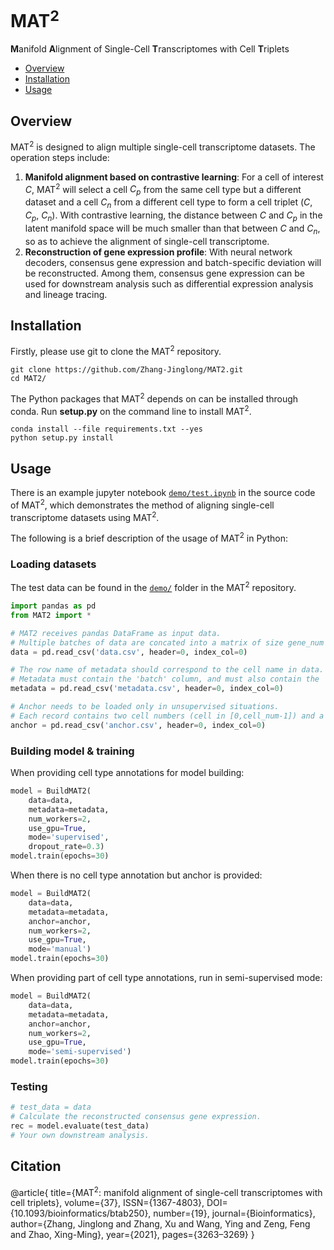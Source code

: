 # MAT<sup>2</sup>

**M**anifold **A**lignment of Single-Cell **T**ranscriptomes with Cell **T**riplets

- [Overview](#overview)
- [Installation](#installation)
- [Usage](#usage)

## Overview

MAT<sup>2</sup> is designed to align multiple single-cell transcriptome datasets. The operation steps include:
1. **Manifold alignment based on contrastive learning**: For a cell of interest *C*, MAT<sup>2</sup> will select a cell *C<sub>p</sub>* from the same cell type but a different dataset and a cell *C<sub>n</sub>* from a different cell type to form a cell triplet (*C*, *C<sub>p</sub>*, *C<sub>n</sub>*). With contrastive learning, the distance between *C* and *C<sub>p</sub>* in the latent manifold space will be much smaller than that between *C* and *C<sub>n</sub>*, so as to achieve the alignment of single-cell transcriptome.
2. **Reconstruction of gene expression profile**: With neural network decoders, consensus gene expression and batch-specific deviation will be reconstructed. Among them, consensus gene expression can be used for downstream analysis such as differential expression analysis and lineage tracing.

## Installation

Firstly, please use git to clone the MAT<sup>2</sup> repository.

```
git clone https://github.com/Zhang-Jinglong/MAT2.git
cd MAT2/
```

The Python packages that MAT<sup>2</sup> depends on can be installed through conda. Run **setup.py** on the command line to install MAT<sup>2</sup>.
```
conda install --file requirements.txt --yes
python setup.py install
```

## Usage

There is an example jupyter notebook [`demo/test.ipynb`](demo/test.ipynb) in the source code of MAT<sup>2</sup>, which demonstrates the method of aligning single-cell transcriptome datasets using MAT<sup>2</sup>.

The following is a brief description of the usage of MAT<sup>2</sup> in Python:

### Loading datasets

The test data can be found in the [`demo/`](demo/) folder in the MAT<sup>2</sup> repository.

```Python
import pandas as pd
from MAT2 import *

# MAT2 receives pandas DataFrame as input data.
# Multiple batches of data are concated into a matrix of size gene_num * cell_num.
data = pd.read_csv('data.csv', header=0, index_col=0)

# The row name of metadata should correspond to the cell name in data.
# Metadata must contain the 'batch' column, and must also contain the 'type' column when supervised.
metadata = pd.read_csv('metadata.csv', header=0, index_col=0)

# Anchor needs to be loaded only in unsupervised situations.
# Each record contains two cell numbers (cell in [0,cell_num-1]) and a score (score in [0.0,1.0]).
anchor = pd.read_csv('anchor.csv', header=0, index_col=0)
```

### Building model & training

When providing cell type annotations for model building:

```Python
model = BuildMAT2(
    data=data,
    metadata=metadata,
    num_workers=2,
    use_gpu=True,
    mode='supervised',
    dropout_rate=0.3)
model.train(epochs=30)
```

When there is no cell type annotation but anchor is provided:

```Python
model = BuildMAT2(
    data=data,
    metadata=metadata,
    anchor=anchor,
    num_workers=2,
    use_gpu=True,
    mode='manual')
model.train(epochs=30)
```

When providing part of cell type annotations, run in semi-supervised mode:

```Python
model = BuildMAT2(
    data=data,
    metadata=metadata,
    anchor=anchor,
    num_workers=2,
    use_gpu=True,
    mode='semi-supervised')
model.train(epochs=30)
```

### Testing

```Python
# test_data = data
# Calculate the reconstructed consensus gene expression.
rec = model.evaluate(test_data)
# Your own downstream analysis.
```

## Citation

@article{
    title={MAT<sup>2</sup>: manifold alignment of single-cell transcriptomes with cell triplets}, 
    volume={37}, 
    ISSN={1367-4803}, 
    DOI={10.1093/bioinformatics/btab250}, 
    number={19}, 
    journal={Bioinformatics}, 
    author={Zhang, Jinglong and Zhang, Xu and Wang, Ying and Zeng, Feng and Zhao, Xing-Ming}, 
    year={2021}, 
    pages={3263–3269} 
}
